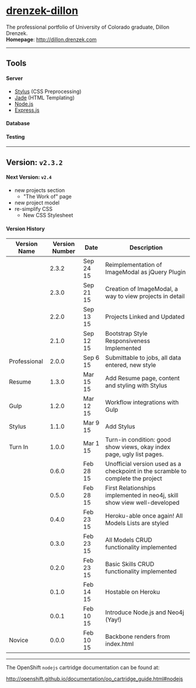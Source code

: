 # [drenzek-dillon](http://dillon.drenzek.com) 
The professional portfolio of University of Colorado graduate, Dillon Drenzek. <br>
**Homepage**: http://dillon.drenzek.com

---------
## Tools

#### Server
 * [Stylus](http://learnboost.github.io/stylus/) (CSS Preprocessing)
 * [Jade](http://jade-lang.com/) (HTML Templating)
 * [Node.js](http://nodejs.org/) 
 * [Express.js](http://expressjs.com/)

#### Database
 
#### Testing

---------------------------------
## Version: `v2.3.2` <br>

#### Next Version: `v2.4`
 * new projects section
   * "The Work of" page
 * new project model
 * re-simplify CSS
   * New CSS Stylesheet


#### Version History
| Version Name  	| Version Number 	| Date 			| Description |
|-------------------|-----------|---------------|---|
|                   | 2.3.2     |   Sep 24 15   | Reimplementation of ImageModal as jQuery Plugin |
|                   | 2.3.0     |   Sep 21 15   | Creation of ImageModal, a way to view projects in detail |
|                   | 2.2.0     |   Sep 13 15   | Projects Linked and Updated |
|                   | 2.1.0     |   Sep 12 15   | Bootstrap Style Responsiveness Implemented |
| Professional	    | 2.0.0 	|   Sep  6 15 	| Submittable to jobs, all data entered, new style |
| Resume			| 1.3.0		|	Mar 15 15	| Add Resume page, content and styling with Stylus | 
| Gulp				| 1.2.0		|	Mar 12 15	| Workflow integrations with Gulp | 
| Stylus			| 1.1.0		|	Mar  9 15	| Add Stylus | 
| Turn In			| 1.0.0		|	Mar  1 15	| Turn-in condition: good show views, okay index page, ugly list pages. | 
|					| 0.6.0		|	Feb 28 15	| Unofficial version used as a checkpoint in the scramble to complete the project | 
|					| 0.5.0		|	Feb 28 15	| First Relationships implemented in neo4j, skill show view well-developed | 
|					| 0.4.0		|	Feb 23 15	| Heroku-able once again! All Models Lists are styled| 
|					| 0.3.0		|	Feb 23 15	| All Models CRUD functionality implemented| 
|					| 0.2.0		|	Feb 23 15	| Basic Skills CRUD functionality implemented| 
|					| 0.1.0		| 	Feb	14 15	| Hostable on Heroku |
|					| 0.0.1		|   Feb 10 15   | Introduce Node.js and Neo4j (Yay!) |
| Novice			| 0.0.0		| 	Feb 10 15	| Backbone renders from index.html |
 
------------------

The OpenShift `nodejs` cartridge documentation can be found at:

http://openshift.github.io/documentation/oo_cartridge_guide.html#nodejs
